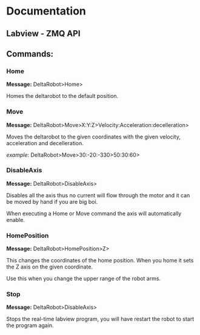 # Documentation

## Labview - ZMQ API 

## Commands:

### Home
**Message:** DeltaRobot>Home>

Homes the deltarobot to the default position.

### Move
**Message:** DeltaRobot>Move>X:Y:Z>Velocity:Acceleration:decelleration>

Moves the deltarobot to the given coordinates with the given velocity, acceleration and decelleration.

*example*: DeltaRobot>Move>30:-20:-330>50:30:60>

### DisableAxis
**Message:** DeltaRobot>DisableAxis>

Disables all the axis thus no current will flow through the motor and it can be moved by hand if you are big boi.

When executing a Home or Move command the axis will automatically enable.

### HomePosition
**Message:** DeltaRobot>HomePosition>Z>

This changes the coordinates of the home position. When you home it sets the Z axis on the given coordinate.

Use this when you change the upper range of the robot arms.

### Stop
**Message:** DeltaRobot>DisableAxis>

Stops the real-time labview program, you will have restart the robot to start the program again.
